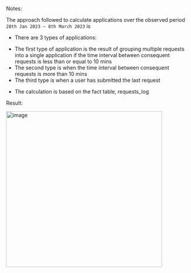 Notes:

The approach followed to calculate applications over the observed period ```28th Jan 2023 – 8th March 2023``` is

*	There are 3 types of applications:
-	The first type of application is the result of grouping multiple requests into a single application if the time interval between consequent requests is less than or equal to 10 mins
-	The second type is when the time interval between consequent requests is more than 10 mins
-	The third type is when a user has submitted the last request 
*	The calculation is based on the fact table, requests_log


Result:

<img width="424" alt="image" src="https://github.com/sanski96yadav/finn/assets/175153827/0514a4ac-23cd-41a5-9994-90dde1582041">

